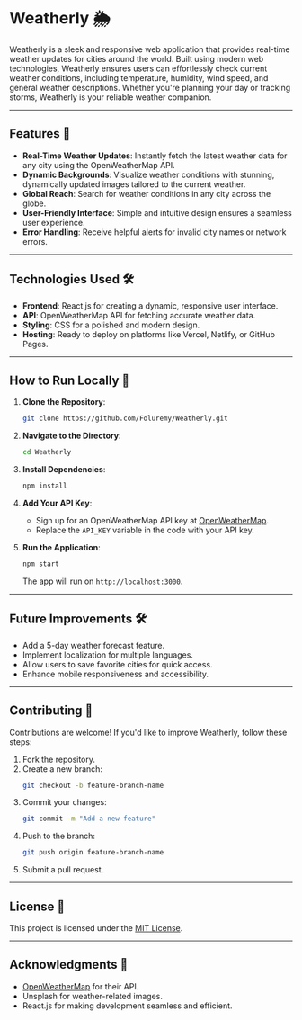 # Weatherly 🌦️  

Weatherly is a sleek and responsive web application that provides real-time weather updates for cities around the world. Built using modern web technologies, Weatherly ensures users can effortlessly check current weather conditions, including temperature, humidity, wind speed, and general weather descriptions. Whether you're planning your day or tracking storms, Weatherly is your reliable weather companion.

---

## Features 🌟
- **Real-Time Weather Updates**: Instantly fetch the latest weather data for any city using the OpenWeatherMap API.  
- **Dynamic Backgrounds**: Visualize weather conditions with stunning, dynamically updated images tailored to the current weather.  
- **Global Reach**: Search for weather conditions in any city across the globe.  
- **User-Friendly Interface**: Simple and intuitive design ensures a seamless user experience.  
- **Error Handling**: Receive helpful alerts for invalid city names or network errors.  

---

## Technologies Used 🛠️
- **Frontend**: React.js for creating a dynamic, responsive user interface.  
- **API**: OpenWeatherMap API for fetching accurate weather data.  
- **Styling**: CSS for a polished and modern design.  
- **Hosting**: Ready to deploy on platforms like Vercel, Netlify, or GitHub Pages.  

---

## How to Run Locally 🚀
1. **Clone the Repository**:
   ```bash
   git clone https://github.com/Foluremy/Weatherly.git
   ```
2. **Navigate to the Directory**:
   ```bash
   cd Weatherly
   ```
3. **Install Dependencies**:
   ```bash
   npm install
   ```
4. **Add Your API Key**:
   - Sign up for an OpenWeatherMap API key at [OpenWeatherMap](https://openweathermap.org/).
   - Replace the `API_KEY` variable in the code with your API key.

5. **Run the Application**:
   ```bash
   npm start
   ```
   The app will run on `http://localhost:3000`.

---

## Future Improvements 🛠️
- Add a 5-day weather forecast feature.  
- Implement localization for multiple languages.  
- Allow users to save favorite cities for quick access.  
- Enhance mobile responsiveness and accessibility.  

---

## Contributing 🤝
Contributions are welcome! If you'd like to improve Weatherly, follow these steps:  
1. Fork the repository.  
2. Create a new branch:  
   ```bash
   git checkout -b feature-branch-name
   ```
3. Commit your changes:  
   ```bash
   git commit -m "Add a new feature"
   ```
4. Push to the branch:  
   ```bash
   git push origin feature-branch-name
   ```
5. Submit a pull request.

---

## License 📜
This project is licensed under the [MIT License](LICENSE).

---

## Acknowledgments 🙏
- [OpenWeatherMap](https://openweathermap.org/) for their API.  
- Unsplash for weather-related images.  
- React.js for making development seamless and efficient.  

